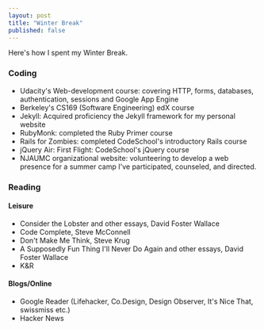 ```yaml
---
layout: post
title: "Winter Break"
published: false
---
```


Here's how I spent my Winter Break.

### Coding

- Udacity's Web-development course: covering HTTP, forms, databases, authentication, sessions and Google App Engine
- Berkeley's CS169 (Software Engineering) edX course
- Jekyll: Acquired proficiency the Jekyll framework for my personal website
- RubyMonk: completed the Ruby Primer course
- Rails for Zombies: completed CodeSchool's introductory Rails course
- jQuery Air: First Flight: CodeSchool's jQuery course
- NJAUMC organizational website: volunteering to develop a web presence for a summer camp I've participated, counseled, and directed.

### Reading

#### Leisure

- Consider the Lobster and other essays, David Foster Wallace
- Code Complete, Steve McConnell
- Don't Make Me Think, Steve Krug
- A Supposedly Fun Thing I'll Never Do Again and other essays, David Foster Wallace
- K&R

#### Blogs/Online

- Google Reader (Lifehacker, Co.Design, Design Observer, It's Nice That, swissmiss etc.)
- Hacker News
